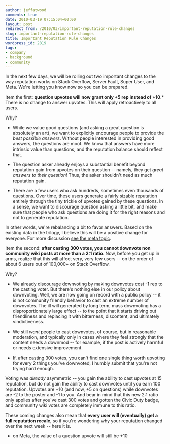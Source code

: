 ```yaml
---
author: jeffatwood
comments: true
date: 2010-03-19 07:15:04+00:00
layout: post
redirect_from: /2010/03/important-reputation-rule-changes
slug: important-reputation-rule-changes
title: Important Reputation Rule Changes
wordpress_id: 2819
tags:
- company
- background
- community
---
```



In the next few days, we will be rolling out two important changes to the way reputation works on Stack Overflow, Server Fault, Super User, and Meta. We're letting you know now so you can be prepared.



Item the first: **question upvotes will now grant only +5 rep instead of +10**.* There is no change to answer upvotes. This will apply retroactively to all users. 



Why?




  * While we value good questions (and asking a great question is absolutely an art), we want to explicitly encourage people to provide the _best possible answers_. Without people interested in providing good answers, the questions are moot. We know that answers have more intrinsic value than questions, and the reputation balance should reflect that.

  * The question asker already enjoys a substantial benefit beyond reputation gain from upvotes on their question -- namely, they get _great answers to their question!_  Thus, the asker shouldn't need as much reputation gain.

  * There are a few users who ask hundreds, sometimes even thousands of questions. Over time, these users generate a fairly sizable reputation entirely through the tiny trickle of upvotes gained by these questions. In a sense, we want to discourage question asking a little bit, and make sure that people who ask questions are doing it for the right reasons and not to generate reputation.




In other words, we're rebalancing a bit to favor answers. Based on the existing data in the trilogy, I believe this will be a positive change for everyone. For more discussion [see the meta topic](http://meta.stackoverflow.com/questions/42769/should-the-weight-of-question-upvotes-be-reduced).



Item the second: **after casting 300 votes, you cannot downvote non community wiki posts at more than a 2:1 ratio**. Now, before you get up in arms, realize that this will affect very, very few users -- on the order of about 6 users out of 100,000+ on Stack Overflow.



Why?







  * We already discourage downvoting by making downvotes cost -1 rep to the casting voter. But there's nothing else in our policy about downvoting. Well, we are now going on record with a public policy -- it is not community friendly behavior to cast an extreme number of downvotes. The ill will generated by long term, mass downvoting has a disproportionately large effect -- to the point that it starts driving out friendliness and replacing it with bitterness, discontent, and ultimately vindictiveness.

  * We still _want_ people to cast downvotes, of course, but in reasonable moderation, and typically only in cases where they feel strongly that the content needs a downmod -- for example, if the post is actively harmful or needs extensive improvement.

  * If, after casting 300 votes, you can't find one single thing worth upvoting for every 2 things you've downvoted, I humbly submit that you're not trying hard enough.




Voting was _already_ asymmetric -- you gain the ability to cast upvotes at 15 reputation, but do not gain the ability to cast downvotes until you earn 100 reputation. Upvotes are +10 (and now, +5 on questions) while downvotes are -2 to the poster and -1 to you. And bear in mind that this new 2:1 ratio only applies after you've cast 300 votes and gotten the Civic Duty badge, and community wiki votes are completely immune to this ratio.



These coming changes also mean that **every user will (eventually) get a full reputation recalc**, so if you're wondering why your reputation changed over the next week -- here it is.



* on Meta, the value of a question upvote will still be +10

